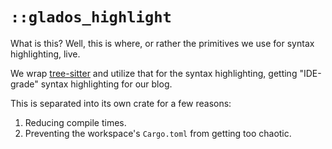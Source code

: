 # `::glados_highlight`

What is this? Well, this is where, or rather the primitives we use for syntax highlighting, live.

We wrap [tree-sitter](https://tree-sitter.github.io/) and utilize that for the syntax highlighting, getting
"IDE-grade" syntax highlighting for our blog.

This is separated into its own crate for a few reasons:

1. Reducing compile times.
2. Preventing the workspace's `Cargo.toml` from getting too chaotic.
